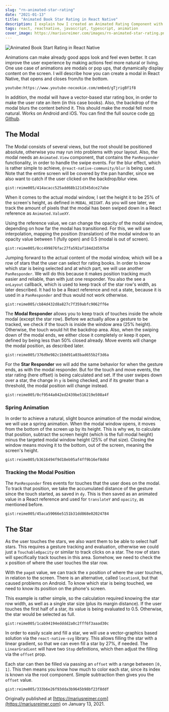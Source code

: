 ```yaml
---
slug: "rn-animated-star-rating"
date: "2021-01-13"
title: "Animated Book Star Rating in React Native"
description: I explain how I created an Animated Rating Component with a Custom Bottom Modal in React Native.
tags: react, reactnative, javascript, typescript, animation
cover_image: https://mariusreimer.com/images/rn-animated-star-rating.png
---
```


![Animated Book Start Rating in React Native](/images/rn-animated-star-rating.png)

Animations can make already good apps look and feel even better. It can improve the user experience by making actions feel more natural or living. One use case of animations are modals or pop ups, that dynamically display content on the screen. I will describe how you can create a modal in React Native, that opens and closes from/to the bottom.

`youtube:https://www.youtube-nocookie.com/embed/gTjrigBf1f8`


In addition, the modal will have a vector-based star rating box, in order to make the user rate an item (in this case books). Also, the backdrop of the modal blurs the content behind it. This should make the modal fell more natural. Works on Android and iOS. You can find the full source code [on Github](https://github.com/reime005/ReactNativeStarRating).

## The Modal

The Modal consists of several views, but the root should be positioned absolute, otherwise you may run into problems with your layout. Also, the modal needs an `Animated.View` component, that contains the `PanResponder` functionality, in order to handle the swipe events. For the blur effect, which is rather simple to achieve, `@react-native-community/blur` is being used. Note that the entire screen will be covered by the pan handler, since we also want to catch if the user clicked on the backdrop/blur view.

`gist:reime005/414acacc525add68b121d345dce27abe`

When it comes to the actual modal window, I set the height it to be 25% of the screen's height, as defined in `MODAL_HEIGHT`. As you will see later, we track the amount of pixels that the modal has been swiped down in a React reference as `Animated.ValueXY`.

Using the reference value, we can change the opacity of the modal window, depending on how far the modal has transitioned. For this, we will use interpolation, mapping the position (translation) of the modal window to an opacity value between 1 (fully open) and 0.5 (modal is out of screen).

`gist:reime005/8cc499876fac27fa592af184d2d597b4`

Jumping forward to the actual content of the modal window, which will be a row of stars that the user can select for rating books. In order to know which star is being selected and at which part, we will use another `PanResponder`. We will do this because it makes position tracking much easier and reliable, than with just one responder. You also the see a `onLayout` callback, which is used to keep track of the star row's width, as later described. It had to be a React reference and not a state, because it is used in a `PanResponder` and thus would not work otherwise.

`gist:reime005/cb84d432d8a827c7f359abfc9062ff6e`

The **Modal Responder** allows you to keep track of touches inside the whole modal (except the star row). Before we actually allow a gesture to be tracked, we check if the touch is inside the window area (25% height). Otherwise, the touch would hit the backdrop area. Also, when the swiping down of the modal ends, we either close it completely or keep it open, defined by being less than 50% closed already. Move events will change the modal position, as described later.

`gist:reime005/376d9e982c1b0d91a03bad655b2f3d6a`

For the **Star Responder** we will add the same behavior for when the gesture ends, as with the modal responder. But for the touch and move events, the star rating (here offset) is being calculated and set. If the user swipes down over a star, the change in `y` is being checked, and if its greater than a threshold, the modal position will change instead.

`gist:reime005/0cf9544a042ed2439be516219e508a4f`

### Spring Animation

In order to achieve a natural, slight bounce animation of the modal window, we will use a spring animation. When the modal window opens, it moves from the bottom of the screen up by its height. This is why we, to calculate that position, subtract the screen height (which is the full modal height) minus the targeted modal window height (25% of that size). Closing the window means moving it to the bottom, out of the screen, meaning the screen's height.

`gist:reime005/b3616494f9d18eb95af4ff9b16ef8d6d`

### Tracking the Modal Position

The `PanResponder` fires events for touches that the user does on the modal. To track that position, we take the accumulated distance of the gesture since the touch started, as saved in `dy`. This is then saved as an animated value in a React reference and used for `translateY` and `opacity`, as mentioned before.

`gist:reime005/45aca59066e5151b31dd868e02024784`

## The Star

As the user touches the stars, we also want them to be able to select half stars. This requires a gesture tracking and evaluation, otherwise we could just a `TouchableOpacity` or similar to track clicks on a star. The row of stars will specifically track touches in this area. Somehow, we need to check the x position of where the user touches the star row.

With the `pageX` value, we can track the x position of where the user touches, in relation to the screen. There is an alternative, called `locationX`, but that caused problems on Android. To know which star is being touched, we need to know its position on the phone's screen.

This example is rather simple, so the calculation required knowing the star row width, as well as a single star size (plus its margin distance). If the user touches the first half of a star, its value is being evaluated to 0.5. Otherwise, the star would be selected as full.

`gist:reime005/1cab94194edddd2a0c2fff6f3aaad30c`

In order to easily scale and fill a star, we will use a vector-graphics based solution via the `react-native-svg` library. This allows filling the star with a linear gradient, so that we can even fill a star by 27%, if needed. The `LinearGradient` will have two `Stop` definitions, which then adjust the filling via the `offset` prop.

Each star can then be filled via passing an `offset` with a range between `[0, 1]`. This then means you know how much to color each star, since its index is known via the root component. Simple subtraction then gives you the `offset` value.

`gist:reime005/333b6e26f93dda3b9645b98bf23f8ddf`

Originally published at [https://mariusreimer.com](https://mariusreimer.com) on January 13, 2021.
